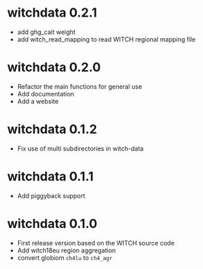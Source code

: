 # witchdata 0.2.1

* add ghg_cait weight
* add witch_read_mapping to read WITCH regional mapping file

# witchdata 0.2.0

* Refactor the main functions for general use
* Add documentation
* Add a website

# witchdata 0.1.2

* Fix use of multi subdirectories in witch-data

# witchdata 0.1.1

* Add piggyback support

# witchdata 0.1.0

* First release version based on the WITCH source code
* Add witch18eu region aggregation
* convert globiom `ch4lu` to `ch4_agr`
